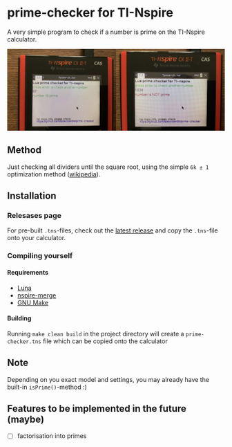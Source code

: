 
# prime-checker for TI-Nspire

A very simple program to check if a number is prime on the TI-Nspire calculator.

<img src="./assets/screenshot0.jpeg" style="width: 50%;"><img src="./assets/screenshot1.jpeg" style="width: 50%;">

## Method

Just checking all dividers until the square root, using the simple `6k ± 1`
optimization method ([wikipedia](https://en.wikipedia.org/wiki/Primality_test#Example_code)).

## Installation

### Relesases page

For pre-built `.tns`-files, check out the
[latest release](https://github.com/alexcoder04/prime-checker/releases/latest) and copy the
`.tns`-file onto your calculator.

### Compiling yourself

#### Requirements

 - [Luna](https://github.com/ndless-nspire/Luna)
 - [nspire-merge](https://github.com/alexcoder04/nspire-merge)
 - [GNU Make](https://www.gnu.org/software/make/)

#### Building

Running `make clean build` in the project directory will create a `prime-checker.tns` file
which can be copied onto the calculator

## Note

Depending on you exact model and settings, you may already have the built-in `isPrime()`-method :)

## Features to be implemented in the future (maybe)

 - [ ] factorisation into primes

